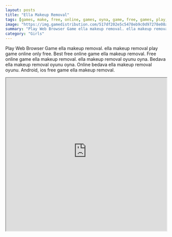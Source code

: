 ```yaml
---
layout: posts
title: "Ella Makeup Removal"
tags: [games, make, free, online, games, oyna, game, free, games, play, play, games]
image: "https://img.gamedistribution.com/517df202e5c5478eb9c0d97278e08af7-512x384.jpeg"
summary: "Play Web Browser Game ella makeup removal. ella makeup removal play game online only free. Best free online game ella makeup removal. Free online game ella makeup removal. ella makeup removal oyunu oyna. Bedava ella makeup removal oyunu oyna. Online bedava ella makeup removal oyunu. Android, ios free game ella makeup removal."
category: "Girls"
---
```


Play Web Browser Game ella makeup removal. ella makeup removal play game online only free. Best free online game ella makeup removal. Free online game ella makeup removal. ella makeup removal oyunu oyna. Bedava ella makeup removal oyunu oyna. Online bedava ella makeup removal oyunu. Android, ios free game ella makeup removal.

<iframe width="100%" height="480px;" src="https://html5.gamedistribution.com/517df202e5c5478eb9c0d97278e08af7/"></iframe>